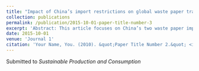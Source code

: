 ```yaml
---
title: "Impact of China’s import restrictions on global waste paper trade network: 2017-2022 and predictions to 2025"
collection: publications
permalink: /publication/2015-10-01-paper-title-number-3
excerpt: 'Abstract: This article focuses on China’s two waste paper import restriction policies which came into effect respectively in 2018 and 2021 and investigates how they reshaped the global waste paper trade network from 2017 to 2022, before wrapping our study up with a prediction of the international waste paper trade in 2025. Our findings are: First, the second restriction in particular had a negative influence on the overall connectivity of the global waste paper trade network; Second, the two import bans caused the network to exhibit an increasingly modular structure, in which countries in the network tended to form several distinct communities and trade actively only inside their communities; Finally, they resulted in the marginalization of China in the network and the collapse of the trade community once led by China in the network, and the power vacuum that consequently appeared was filled by the rise of other countries, primarily India, the United States, and several European countries.'
date: 2015-10-01
venue: 'Journal 1'
citation: 'Your Name, You. (2010). &quot;Paper Title Number 2.&quot; <i>Journal 1</i>. 1(2).'
---
```

Submitted to *Sustainable Production and Consumption*
